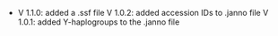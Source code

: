 - V 1.1.0: added a .ssf file
V 1.0.2: added accession IDs to .janno file
V 1.0.1: added Y-haplogroups to the .janno file
